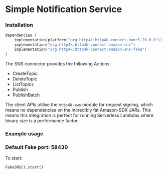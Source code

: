 # Simple Notification Service

### Installation

```kotlin
dependencies {
    implementation(platform("org.http4k:http4k-connect-bom:5.20.0.0"))
    implementation("org.http4k:http4k-connect-amazon-sns")
    implementation("org.http4k:http4k-connect-amazon-sns-fake")
}
```


The SNS connector provides the following Actions:

* CreateTopic
* DeleteTopic
* ListTopics
* Publish
* PublishBatch

The client APIs utilise the `http4k-aws` module for request signing, which means no dependencies on the incredibly fat
Amazon-SDK JARs. This means this integration is perfect for running Serverless Lambdas where binary size is a
performance factor.

### Example usage

### Default Fake port: 58430

To start:

```
FakeSNS().start()
```
